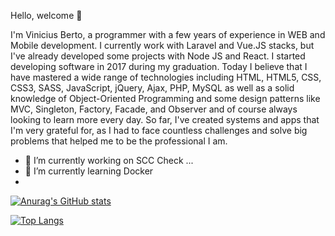 Hello, welcome 👋

I'm Vinicius Berto, a programmer with a few years of experience in WEB and Mobile development. I currently work with Laravel and Vue.JS stacks, but I've already developed some projects with Node JS and React. I started developing software in 2017 during my graduation. Today I believe that I have mastered a wide range of technologies including HTML, HTML5, CSS, CSS3, SASS, JavaScript, jQuery, Ajax, PHP, MySQL as well as a solid knowledge of Object-Oriented Programming and some design patterns like MVC, Singleton, Factory, Facade, and Observer and of course always looking to learn more every day. So far, I've created systems and apps that I'm very grateful for, as I had to face countless challenges and solve big problems that helped me to be the professional I am.

- 🔭 I’m currently working on SCC Check ...
- 🌱 I’m currently learning Docker
- 
[![Anurag's GitHub stats](https://github-readme-stats.vercel.app/api?username=viniciusberto&hide=contribs,prs&show_icons=true&langs_count=8&count_private=true&theme=dracula)](https://viniciusberto.com)


[![Top Langs](https://github-readme-stats.vercel.app/api/top-langs/?username=viniciusberto)](https://viniciusberto.com)
